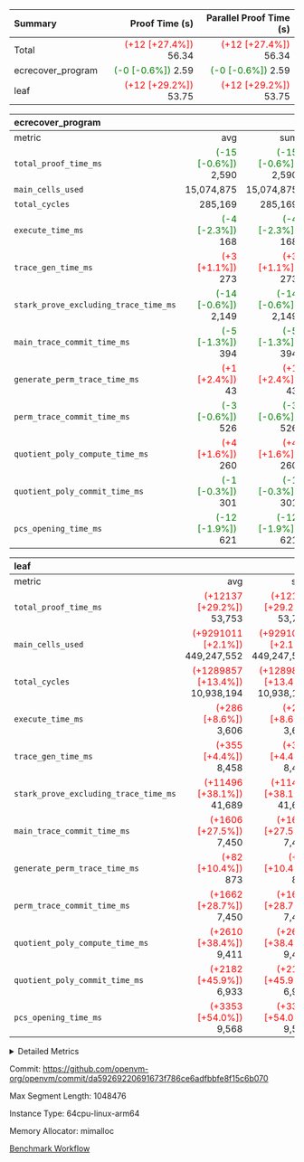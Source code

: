 | Summary | Proof Time (s) | Parallel Proof Time (s) |
|:---|---:|---:|
| Total | <span style='color: red'>(+12 [+27.4%])</span> 56.34 | <span style='color: red'>(+12 [+27.4%])</span> 56.34 |
| ecrecover_program | <span style='color: green'>(-0 [-0.6%])</span> 2.59 | <span style='color: green'>(-0 [-0.6%])</span> 2.59 |
| leaf | <span style='color: red'>(+12 [+29.2%])</span> 53.75 | <span style='color: red'>(+12 [+29.2%])</span> 53.75 |


| ecrecover_program |||||
|:---|---:|---:|---:|---:|
|metric|avg|sum|max|min|
| `total_proof_time_ms ` | <span style='color: green'>(-15 [-0.6%])</span> 2,590 | <span style='color: green'>(-15 [-0.6%])</span> 2,590 | <span style='color: green'>(-15 [-0.6%])</span> 2,590 | <span style='color: green'>(-15 [-0.6%])</span> 2,590 |
| `main_cells_used     ` |  15,074,875 |  15,074,875 |  15,074,875 |  15,074,875 |
| `total_cycles        ` |  285,169 |  285,169 |  285,169 |  285,169 |
| `execute_time_ms     ` | <span style='color: green'>(-4 [-2.3%])</span> 168 | <span style='color: green'>(-4 [-2.3%])</span> 168 | <span style='color: green'>(-4 [-2.3%])</span> 168 | <span style='color: green'>(-4 [-2.3%])</span> 168 |
| `trace_gen_time_ms   ` | <span style='color: red'>(+3 [+1.1%])</span> 273 | <span style='color: red'>(+3 [+1.1%])</span> 273 | <span style='color: red'>(+3 [+1.1%])</span> 273 | <span style='color: red'>(+3 [+1.1%])</span> 273 |
| `stark_prove_excluding_trace_time_ms` | <span style='color: green'>(-14 [-0.6%])</span> 2,149 | <span style='color: green'>(-14 [-0.6%])</span> 2,149 | <span style='color: green'>(-14 [-0.6%])</span> 2,149 | <span style='color: green'>(-14 [-0.6%])</span> 2,149 |
| `main_trace_commit_time_ms` | <span style='color: green'>(-5 [-1.3%])</span> 394 | <span style='color: green'>(-5 [-1.3%])</span> 394 | <span style='color: green'>(-5 [-1.3%])</span> 394 | <span style='color: green'>(-5 [-1.3%])</span> 394 |
| `generate_perm_trace_time_ms` | <span style='color: red'>(+1 [+2.4%])</span> 43 | <span style='color: red'>(+1 [+2.4%])</span> 43 | <span style='color: red'>(+1 [+2.4%])</span> 43 | <span style='color: red'>(+1 [+2.4%])</span> 43 |
| `perm_trace_commit_time_ms` | <span style='color: green'>(-3 [-0.6%])</span> 526 | <span style='color: green'>(-3 [-0.6%])</span> 526 | <span style='color: green'>(-3 [-0.6%])</span> 526 | <span style='color: green'>(-3 [-0.6%])</span> 526 |
| `quotient_poly_compute_time_ms` | <span style='color: red'>(+4 [+1.6%])</span> 260 | <span style='color: red'>(+4 [+1.6%])</span> 260 | <span style='color: red'>(+4 [+1.6%])</span> 260 | <span style='color: red'>(+4 [+1.6%])</span> 260 |
| `quotient_poly_commit_time_ms` | <span style='color: green'>(-1 [-0.3%])</span> 301 | <span style='color: green'>(-1 [-0.3%])</span> 301 | <span style='color: green'>(-1 [-0.3%])</span> 301 | <span style='color: green'>(-1 [-0.3%])</span> 301 |
| `pcs_opening_time_ms ` | <span style='color: green'>(-12 [-1.9%])</span> 621 | <span style='color: green'>(-12 [-1.9%])</span> 621 | <span style='color: green'>(-12 [-1.9%])</span> 621 | <span style='color: green'>(-12 [-1.9%])</span> 621 |

| leaf |||||
|:---|---:|---:|---:|---:|
|metric|avg|sum|max|min|
| `total_proof_time_ms ` | <span style='color: red'>(+12137 [+29.2%])</span> 53,753 | <span style='color: red'>(+12137 [+29.2%])</span> 53,753 | <span style='color: red'>(+12137 [+29.2%])</span> 53,753 | <span style='color: red'>(+12137 [+29.2%])</span> 53,753 |
| `main_cells_used     ` | <span style='color: red'>(+9291011 [+2.1%])</span> 449,247,552 | <span style='color: red'>(+9291011 [+2.1%])</span> 449,247,552 | <span style='color: red'>(+9291011 [+2.1%])</span> 449,247,552 | <span style='color: red'>(+9291011 [+2.1%])</span> 449,247,552 |
| `total_cycles        ` | <span style='color: red'>(+1289857 [+13.4%])</span> 10,938,194 | <span style='color: red'>(+1289857 [+13.4%])</span> 10,938,194 | <span style='color: red'>(+1289857 [+13.4%])</span> 10,938,194 | <span style='color: red'>(+1289857 [+13.4%])</span> 10,938,194 |
| `execute_time_ms     ` | <span style='color: red'>(+286 [+8.6%])</span> 3,606 | <span style='color: red'>(+286 [+8.6%])</span> 3,606 | <span style='color: red'>(+286 [+8.6%])</span> 3,606 | <span style='color: red'>(+286 [+8.6%])</span> 3,606 |
| `trace_gen_time_ms   ` | <span style='color: red'>(+355 [+4.4%])</span> 8,458 | <span style='color: red'>(+355 [+4.4%])</span> 8,458 | <span style='color: red'>(+355 [+4.4%])</span> 8,458 | <span style='color: red'>(+355 [+4.4%])</span> 8,458 |
| `stark_prove_excluding_trace_time_ms` | <span style='color: red'>(+11496 [+38.1%])</span> 41,689 | <span style='color: red'>(+11496 [+38.1%])</span> 41,689 | <span style='color: red'>(+11496 [+38.1%])</span> 41,689 | <span style='color: red'>(+11496 [+38.1%])</span> 41,689 |
| `main_trace_commit_time_ms` | <span style='color: red'>(+1606 [+27.5%])</span> 7,450 | <span style='color: red'>(+1606 [+27.5%])</span> 7,450 | <span style='color: red'>(+1606 [+27.5%])</span> 7,450 | <span style='color: red'>(+1606 [+27.5%])</span> 7,450 |
| `generate_perm_trace_time_ms` | <span style='color: red'>(+82 [+10.4%])</span> 873 | <span style='color: red'>(+82 [+10.4%])</span> 873 | <span style='color: red'>(+82 [+10.4%])</span> 873 | <span style='color: red'>(+82 [+10.4%])</span> 873 |
| `perm_trace_commit_time_ms` | <span style='color: red'>(+1662 [+28.7%])</span> 7,450 | <span style='color: red'>(+1662 [+28.7%])</span> 7,450 | <span style='color: red'>(+1662 [+28.7%])</span> 7,450 | <span style='color: red'>(+1662 [+28.7%])</span> 7,450 |
| `quotient_poly_compute_time_ms` | <span style='color: red'>(+2610 [+38.4%])</span> 9,411 | <span style='color: red'>(+2610 [+38.4%])</span> 9,411 | <span style='color: red'>(+2610 [+38.4%])</span> 9,411 | <span style='color: red'>(+2610 [+38.4%])</span> 9,411 |
| `quotient_poly_commit_time_ms` | <span style='color: red'>(+2182 [+45.9%])</span> 6,933 | <span style='color: red'>(+2182 [+45.9%])</span> 6,933 | <span style='color: red'>(+2182 [+45.9%])</span> 6,933 | <span style='color: red'>(+2182 [+45.9%])</span> 6,933 |
| `pcs_opening_time_ms ` | <span style='color: red'>(+3353 [+54.0%])</span> 9,568 | <span style='color: red'>(+3353 [+54.0%])</span> 9,568 | <span style='color: red'>(+3353 [+54.0%])</span> 9,568 | <span style='color: red'>(+3353 [+54.0%])</span> 9,568 |



<details>
<summary>Detailed Metrics</summary>

| group | num_segments | keygen_time_ms | commit_exe_time_ms |
| --- | --- | --- | --- |
| ecrecover_program | 1 | 1,159 | 15 | 

| group | air_name | quotient_deg | interactions | constraints |
| --- | --- | --- | --- | --- |
| ecrecover_program | AccessAdapterAir<16> | 2 | 5 | 14 | 
| ecrecover_program | AccessAdapterAir<2> | 2 | 5 | 14 | 
| ecrecover_program | AccessAdapterAir<32> | 2 | 5 | 14 | 
| ecrecover_program | AccessAdapterAir<4> | 2 | 5 | 14 | 
| ecrecover_program | AccessAdapterAir<64> | 2 | 5 | 14 | 
| ecrecover_program | AccessAdapterAir<8> | 2 | 5 | 14 | 
| ecrecover_program | BitwiseOperationLookupAir<8> | 2 | 2 | 4 | 
| ecrecover_program | KeccakVmAir | 2 | 321 | 4,571 | 
| ecrecover_program | MemoryMerkleAir<8> | 2 | 4 | 40 | 
| ecrecover_program | PersistentBoundaryAir<8> | 2 | 3 | 6 | 
| ecrecover_program | PhantomAir | 2 | 3 | 5 | 
| ecrecover_program | Poseidon2PeripheryAir<BabyBearParameters>, 1> | 2 | 1 | 286 | 
| ecrecover_program | ProgramAir | 1 | 1 | 4 | 
| ecrecover_program | RangeTupleCheckerAir<2> | 1 | 1 | 4 | 
| ecrecover_program | VariableRangeCheckerAir | 1 | 1 | 4 | 
| ecrecover_program | VmAirWrapper<Rv32BaseAluAdapterAir, BaseAluCoreAir<4, 8> | 2 | 19 | 43 | 
| ecrecover_program | VmAirWrapper<Rv32BaseAluAdapterAir, LessThanCoreAir<4, 8> | 2 | 17 | 39 | 
| ecrecover_program | VmAirWrapper<Rv32BaseAluAdapterAir, ShiftCoreAir<4, 8> | 2 | 23 | 90 | 
| ecrecover_program | VmAirWrapper<Rv32BranchAdapterAir, BranchEqualCoreAir<4> | 2 | 11 | 25 | 
| ecrecover_program | VmAirWrapper<Rv32BranchAdapterAir, BranchLessThanCoreAir<4, 8> | 2 | 13 | 41 | 
| ecrecover_program | VmAirWrapper<Rv32CondRdWriteAdapterAir, Rv32JalLuiCoreAir> | 2 | 10 | 22 | 
| ecrecover_program | VmAirWrapper<Rv32HintStoreAdapterAir, Rv32HintStoreCoreAir> | 2 | 15 | 17 | 
| ecrecover_program | VmAirWrapper<Rv32IsEqualModAdapterAir<2, 1, 32, 32>, ModularIsEqualCoreAir<32, 4, 8> | 2 | 25 | 223 | 
| ecrecover_program | VmAirWrapper<Rv32JalrAdapterAir, Rv32JalrCoreAir> | 2 | 16 | 20 | 
| ecrecover_program | VmAirWrapper<Rv32LoadStoreAdapterAir, LoadSignExtendCoreAir<4, 8> | 2 | 18 | 33 | 
| ecrecover_program | VmAirWrapper<Rv32LoadStoreAdapterAir, LoadStoreCoreAir<4> | 2 | 17 | 38 | 
| ecrecover_program | VmAirWrapper<Rv32MultAdapterAir, DivRemCoreAir<4, 8> | 2 | 25 | 88 | 
| ecrecover_program | VmAirWrapper<Rv32MultAdapterAir, MulHCoreAir<4, 8> | 2 | 24 | 38 | 
| ecrecover_program | VmAirWrapper<Rv32MultAdapterAir, MultiplicationCoreAir<4, 8> | 2 | 19 | 26 | 
| ecrecover_program | VmAirWrapper<Rv32RdWriteAdapterAir, Rv32AuipcCoreAir> | 2 | 11 | 15 | 
| ecrecover_program | VmAirWrapper<Rv32VecHeapAdapterAir<1, 2, 2, 32, 32>, FieldExpressionCoreAir> | 2 | 411 | 449 | 
| ecrecover_program | VmAirWrapper<Rv32VecHeapAdapterAir<2, 1, 1, 32, 32>, ModularAddSubCoreAir> | 2 | 94 | 126 | 
| ecrecover_program | VmAirWrapper<Rv32VecHeapAdapterAir<2, 1, 1, 32, 32>, ModularMulDivCoreAir> | 2 | 156 | 188 | 
| ecrecover_program | VmAirWrapper<Rv32VecHeapAdapterAir<2, 2, 2, 32, 32>, FieldExpressionCoreAir> | 2 | 422 | 456 | 
| ecrecover_program | VmConnectorAir | 2 | 3 | 9 | 
| leaf | AccessAdapterAir<2> | 4 | 5 | 12 | 
| leaf | AccessAdapterAir<4> | 4 | 5 | 12 | 
| leaf | AccessAdapterAir<8> | 4 | 5 | 12 | 
| leaf | FriReducedOpeningAir | 4 | 35 | 59 | 
| leaf | NativePoseidon2Air<BabyBearParameters>, 1> | 4 | 31 | 302 | 
| leaf | PhantomAir | 4 | 3 | 4 | 
| leaf | ProgramAir | 1 | 1 | 4 | 
| leaf | VariableRangeCheckerAir | 1 | 1 | 4 | 
| leaf | VmAirWrapper<BranchNativeAdapterAir, BranchEqualCoreAir<1> | 2 | 11 | 23 | 
| leaf | VmAirWrapper<JalNativeAdapterAir, JalCoreAir> | 4 | 7 | 6 | 
| leaf | VmAirWrapper<NativeAdapterAir<2, 0>, PublicValuesCoreAir> | 4 | 11 | 23 | 
| leaf | VmAirWrapper<NativeAdapterAir<2, 1>, FieldArithmeticCoreAir> | 4 | 15 | 23 | 
| leaf | VmAirWrapper<NativeLoadStoreAdapterAir<1>, NativeLoadStoreCoreAir<1> | 4 | 15 | 24 | 
| leaf | VmAirWrapper<NativeVectorizedAdapterAir<4>, FieldExtensionCoreAir> | 4 | 15 | 23 | 
| leaf | VmConnectorAir | 4 | 3 | 8 | 
| leaf | VolatileBoundaryAir | 4 | 4 | 16 | 

| group | air_name | idx | rows | prep_cols | perm_cols | main_cols | cells |
| --- | --- | --- | --- | --- | --- | --- | --- |
| leaf | AccessAdapterAir<2> | 0 | 2,097,152 |  | 16 | 11 | 56,623,104 | 
| leaf | AccessAdapterAir<4> | 0 | 1,048,576 |  | 16 | 13 | 30,408,704 | 
| leaf | AccessAdapterAir<8> | 0 | 262,144 |  | 16 | 17 | 8,650,752 | 
| leaf | FriReducedOpeningAir | 0 | 1,048,576 |  | 76 | 64 | 146,800,640 | 
| leaf | NativePoseidon2Air<BabyBearParameters>, 1> | 0 | 131,072 |  | 36 | 348 | 50,331,648 | 
| leaf | PhantomAir | 0 | 32,768 |  | 8 | 6 | 458,752 | 
| leaf | ProgramAir | 0 | 1,048,576 |  | 8 | 10 | 18,874,368 | 
| leaf | VariableRangeCheckerAir | 0 | 262,144 | 2 | 8 | 1 | 2,359,296 | 
| leaf | VmAirWrapper<BranchNativeAdapterAir, BranchEqualCoreAir<1> | 0 | 4,194,304 |  | 28 | 23 | 213,909,504 | 
| leaf | VmAirWrapper<JalNativeAdapterAir, JalCoreAir> | 0 | 131,072 |  | 12 | 10 | 2,883,584 | 
| leaf | VmAirWrapper<NativeAdapterAir<2, 0>, PublicValuesCoreAir> | 0 | 64 |  | 16 | 23 | 2,496 | 
| leaf | VmAirWrapper<NativeAdapterAir<2, 1>, FieldArithmeticCoreAir> | 0 | 8,388,608 |  | 20 | 30 | 419,430,400 | 
| leaf | VmAirWrapper<NativeLoadStoreAdapterAir<1>, NativeLoadStoreCoreAir<1> | 0 | 4,194,304 |  | 20 | 31 | 213,909,504 | 
| leaf | VmAirWrapper<NativeVectorizedAdapterAir<4>, FieldExtensionCoreAir> | 0 | 262,144 |  | 20 | 40 | 15,728,640 | 
| leaf | VmConnectorAir | 0 | 2 | 1 | 8 | 4 | 24 | 
| leaf | VolatileBoundaryAir | 0 | 2,097,152 |  | 8 | 11 | 39,845,888 | 

| group | air_name | segment | rows | prep_cols | perm_cols | main_cols | cells |
| --- | --- | --- | --- | --- | --- | --- | --- |
| ecrecover_program | AccessAdapterAir<16> | 0 | 16,384 |  | 24 | 25 | 802,816 | 
| ecrecover_program | AccessAdapterAir<2> | 0 | 256 |  | 24 | 11 | 8,960 | 
| ecrecover_program | AccessAdapterAir<32> | 0 | 8,192 |  | 24 | 41 | 532,480 | 
| ecrecover_program | AccessAdapterAir<4> | 0 | 128 |  | 24 | 13 | 4,736 | 
| ecrecover_program | AccessAdapterAir<8> | 0 | 32,768 |  | 24 | 17 | 1,343,488 | 
| ecrecover_program | BitwiseOperationLookupAir<8> | 0 | 65,536 | 3 | 8 | 2 | 655,360 | 
| ecrecover_program | KeccakVmAir | 0 | 128 |  | 1,288 | 3,164 | 569,856 | 
| ecrecover_program | MemoryMerkleAir<8> | 0 | 4,096 |  | 20 | 32 | 212,992 | 
| ecrecover_program | PersistentBoundaryAir<8> | 0 | 4,096 |  | 12 | 20 | 131,072 | 
| ecrecover_program | PhantomAir | 0 | 64 |  | 12 | 6 | 1,152 | 
| ecrecover_program | Poseidon2PeripheryAir<BabyBearParameters>, 1> | 0 | 4,096 |  | 8 | 300 | 1,261,568 | 
| ecrecover_program | ProgramAir | 0 | 16,384 |  | 8 | 10 | 294,912 | 
| ecrecover_program | RangeTupleCheckerAir<2> | 0 | 524,288 | 2 | 8 | 1 | 4,718,592 | 
| ecrecover_program | VariableRangeCheckerAir | 0 | 262,144 | 2 | 8 | 1 | 2,359,296 | 
| ecrecover_program | VmAirWrapper<Rv32BaseAluAdapterAir, BaseAluCoreAir<4, 8> | 0 | 131,072 |  | 80 | 36 | 15,204,352 | 
| ecrecover_program | VmAirWrapper<Rv32BaseAluAdapterAir, LessThanCoreAir<4, 8> | 0 | 2,048 |  | 40 | 37 | 157,696 | 
| ecrecover_program | VmAirWrapper<Rv32BaseAluAdapterAir, ShiftCoreAir<4, 8> | 0 | 16,384 |  | 52 | 53 | 1,720,320 | 
| ecrecover_program | VmAirWrapper<Rv32BranchAdapterAir, BranchEqualCoreAir<4> | 0 | 16,384 |  | 48 | 26 | 1,212,416 | 
| ecrecover_program | VmAirWrapper<Rv32BranchAdapterAir, BranchLessThanCoreAir<4, 8> | 0 | 32,768 |  | 56 | 32 | 2,883,584 | 
| ecrecover_program | VmAirWrapper<Rv32CondRdWriteAdapterAir, Rv32JalLuiCoreAir> | 0 | 8,192 |  | 44 | 18 | 507,904 | 
| ecrecover_program | VmAirWrapper<Rv32HintStoreAdapterAir, Rv32HintStoreCoreAir> | 0 | 256 |  | 36 | 26 | 15,872 | 
| ecrecover_program | VmAirWrapper<Rv32IsEqualModAdapterAir<2, 1, 32, 32>, ModularIsEqualCoreAir<32, 4, 8> | 0 | 4,096 |  | 56 | 166 | 909,312 | 
| ecrecover_program | VmAirWrapper<Rv32JalrAdapterAir, Rv32JalrCoreAir> | 0 | 8,192 |  | 36 | 28 | 524,288 | 
| ecrecover_program | VmAirWrapper<Rv32LoadStoreAdapterAir, LoadSignExtendCoreAir<4, 8> | 0 | 4,096 |  | 76 | 35 | 454,656 | 
| ecrecover_program | VmAirWrapper<Rv32LoadStoreAdapterAir, LoadStoreCoreAir<4> | 0 | 131,072 |  | 72 | 40 | 14,680,064 | 
| ecrecover_program | VmAirWrapper<Rv32MultAdapterAir, MulHCoreAir<4, 8> | 0 | 8 |  | 100 | 39 | 1,112 | 
| ecrecover_program | VmAirWrapper<Rv32MultAdapterAir, MultiplicationCoreAir<4, 8> | 0 | 4,096 |  | 80 | 31 | 454,656 | 
| ecrecover_program | VmAirWrapper<Rv32RdWriteAdapterAir, Rv32AuipcCoreAir> | 0 | 4,096 |  | 28 | 21 | 200,704 | 
| ecrecover_program | VmAirWrapper<Rv32VecHeapAdapterAir<1, 2, 2, 32, 32>, FieldExpressionCoreAir> | 0 | 2,048 |  | 828 | 543 | 2,807,808 | 
| ecrecover_program | VmAirWrapper<Rv32VecHeapAdapterAir<2, 1, 1, 32, 32>, ModularAddSubCoreAir> | 0 | 8 |  | 192 | 199 | 3,128 | 
| ecrecover_program | VmAirWrapper<Rv32VecHeapAdapterAir<2, 1, 1, 32, 32>, ModularMulDivCoreAir> | 0 | 16 |  | 316 | 261 | 9,232 | 
| ecrecover_program | VmAirWrapper<Rv32VecHeapAdapterAir<2, 2, 2, 32, 32>, FieldExpressionCoreAir> | 0 | 1,024 |  | 848 | 619 | 1,502,208 | 
| ecrecover_program | VmConnectorAir | 0 | 2 | 1 | 12 | 4 | 32 | 

| group | idx | trace_gen_time_ms | total_proof_time_ms | total_cycles | total_cells | stark_prove_excluding_trace_time_ms | quotient_poly_compute_time_ms | quotient_poly_commit_time_ms | perm_trace_commit_time_ms | pcs_opening_time_ms | main_trace_commit_time_ms | main_cells_used | generate_perm_trace_time_ms | execute_time_ms |
| --- | --- | --- | --- | --- | --- | --- | --- | --- | --- | --- | --- | --- | --- | --- |
| leaf | 0 | 8,458 | 53,753 | 10,938,194 | 1,220,217,304 | 41,689 | 9,411 | 6,933 | 7,450 | 9,568 | 7,450 | 449,247,552 | 873 | 3,606 | 

| group | segment | trace_gen_time_ms | total_proof_time_ms | total_cycles | total_cells | stark_prove_excluding_trace_time_ms | quotient_poly_compute_time_ms | quotient_poly_commit_time_ms | perm_trace_commit_time_ms | pcs_opening_time_ms | main_trace_commit_time_ms | main_cells_used | generate_perm_trace_time_ms | execute_time_ms |
| --- | --- | --- | --- | --- | --- | --- | --- | --- | --- | --- | --- | --- | --- | --- |
| ecrecover_program | 0 | 273 | 2,590 | 285,169 | 56,159,799 | 2,149 | 260 | 301 | 526 | 621 | 394 | 15,074,875 | 43 | 168 | 

</details>


Commit: https://github.com/openvm-org/openvm/commit/da59269220691673f786ce6adfbbfe8f15c6b070

Max Segment Length: 1048476

Instance Type: 64cpu-linux-arm64

Memory Allocator: mimalloc

[Benchmark Workflow](https://github.com/openvm-org/openvm/actions/runs/12665230541)
